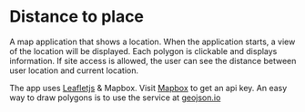 # Distance to place
A map application that shows a location. When the application starts, a view of the location will be displayed. Each polygon is clickable and displays information. If site access is allowed, the user can see the distance between user location and current location.

The app uses [Leafletjs](http://leafletjs.com/) & Mapbox. Visit [Mapbox](https://www.mapbox.com/) to get an api key.
An easy way to draw polygons is to use the service at [geojson.io](http://geojson.io/)
